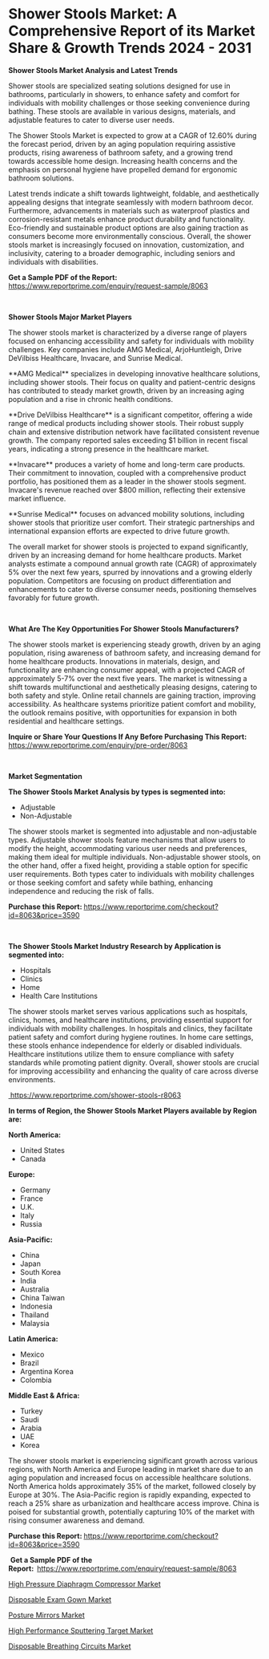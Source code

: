 <p><h1>Shower Stools Market: A Comprehensive Report of its Market Share & Growth Trends 2024 - 2031</h1></p><p><strong>Shower Stools Market Analysis and Latest Trends</strong></p>
<p><p>Shower stools are specialized seating solutions designed for use in bathrooms, particularly in showers, to enhance safety and comfort for individuals with mobility challenges or those seeking convenience during bathing. These stools are available in various designs, materials, and adjustable features to cater to diverse user needs. </p><p>The Shower Stools Market is expected to grow at a CAGR of 12.60% during the forecast period, driven by an aging population requiring assistive products, rising awareness of bathroom safety, and a growing trend towards accessible home design. Increasing health concerns and the emphasis on personal hygiene have propelled demand for ergonomic bathroom solutions. </p><p>Latest trends indicate a shift towards lightweight, foldable, and aesthetically appealing designs that integrate seamlessly with modern bathroom decor. Furthermore, advancements in materials such as waterproof plastics and corrosion-resistant metals enhance product durability and functionality. Eco-friendly and sustainable product options are also gaining traction as consumers become more environmentally conscious. Overall, the shower stools market is increasingly focused on innovation, customization, and inclusivity, catering to a broader demographic, including seniors and individuals with disabilities.</p></p>
<p><strong>Get a Sample PDF of the Report:&nbsp;</strong> <a href="https://www.reportprime.com/enquiry/request-sample/8063">https://www.reportprime.com/enquiry/request-sample/8063</a></p>
<p>&nbsp;</p>
<p><strong>Shower Stools Major Market Players</strong></p>
<p><p>The shower stools market is characterized by a diverse range of players focused on enhancing accessibility and safety for individuals with mobility challenges. Key companies include AMG Medical, ArjoHuntleigh, Drive DeVilbiss Healthcare, Invacare, and Sunrise Medical.</p><p>**AMG Medical** specializes in developing innovative healthcare solutions, including shower stools. Their focus on quality and patient-centric designs has contributed to steady market growth, driven by an increasing aging population and a rise in chronic health conditions.</p><p>**Drive DeVilbiss Healthcare** is a significant competitor, offering a wide range of medical products including shower stools. Their robust supply chain and extensive distribution network have facilitated consistent revenue growth. The company reported sales exceeding $1 billion in recent fiscal years, indicating a strong presence in the healthcare market.</p><p>**Invacare** produces a variety of home and long-term care products. Their commitment to innovation, coupled with a comprehensive product portfolio, has positioned them as a leader in the shower stools segment. Invacare's revenue reached over $800 million, reflecting their extensive market influence.</p><p>**Sunrise Medical** focuses on advanced mobility solutions, including shower stools that prioritize user comfort. Their strategic partnerships and international expansion efforts are expected to drive future growth.</p><p>The overall market for shower stools is projected to expand significantly, driven by an increasing demand for home healthcare products. Market analysts estimate a compound annual growth rate (CAGR) of approximately 5% over the next few years, spurred by innovations and a growing elderly population. Competitors are focusing on product differentiation and enhancements to cater to diverse consumer needs, positioning themselves favorably for future growth.</p></p>
<p>&nbsp;</p>
<p><strong>What Are The Key Opportunities For Shower Stools Manufacturers?</strong></p>
<p><p>The shower stools market is experiencing steady growth, driven by an aging population, rising awareness of bathroom safety, and increasing demand for home healthcare products. Innovations in materials, design, and functionality are enhancing consumer appeal, with a projected CAGR of approximately 5-7% over the next five years. The market is witnessing a shift towards multifunctional and aesthetically pleasing designs, catering to both safety and style. Online retail channels are gaining traction, improving accessibility. As healthcare systems prioritize patient comfort and mobility, the outlook remains positive, with opportunities for expansion in both residential and healthcare settings.</p></p>
<p><strong>Inquire or Share Your Questions If Any Before Purchasing This Report:</strong> <a href="https://www.reportprime.com/enquiry/pre-order/8063">https://www.reportprime.com/enquiry/pre-order/8063</a></p>
<p>&nbsp;</p>
<p><strong>Market Segmentation</strong></p>
<p><strong>The Shower Stools Market Analysis by types is segmented into:</strong></p>
<p><ul><li>Adjustable</li><li>Non-Adjustable</li></ul></p>
<p><p>The shower stools market is segmented into adjustable and non-adjustable types. Adjustable shower stools feature mechanisms that allow users to modify the height, accommodating various user needs and preferences, making them ideal for multiple individuals. Non-adjustable shower stools, on the other hand, offer a fixed height, providing a stable option for specific user requirements. Both types cater to individuals with mobility challenges or those seeking comfort and safety while bathing, enhancing independence and reducing the risk of falls.</p></p>
<p><strong>Purchase this Report:&nbsp;</strong><a href="https://www.reportprime.com/checkout?id=8063&price=3590">https://www.reportprime.com/checkout?id=8063&price=3590</a></p>
<p>&nbsp;</p>
<p><strong>The Shower Stools Market Industry Research by Application is segmented into:</strong></p>
<p><ul><li>Hospitals</li><li>Clinics</li><li>Home</li><li>Health Care Institutions</li></ul></p>
<p><p>The shower stools market serves various applications such as hospitals, clinics, homes, and healthcare institutions, providing essential support for individuals with mobility challenges. In hospitals and clinics, they facilitate patient safety and comfort during hygiene routines. In home care settings, these stools enhance independence for elderly or disabled individuals. Healthcare institutions utilize them to ensure compliance with safety standards while promoting patient dignity. Overall, shower stools are crucial for improving accessibility and enhancing the quality of care across diverse environments.</p></p>
<p><a href="https://www.reportprime.com/shower-stools-r8063">&nbsp;https://www.reportprime.com/shower-stools-r8063</a></p>
<p><strong>In terms of Region, the Shower Stools Market Players available by Region are:</strong></p>
<p>
    <p> <strong> North America: </strong>
        <ul>
            <li>United States</li>
            <li>Canada</li>
        </ul>
        </p> 
    <p> <strong> Europe: </strong>
        <ul>
            <li>Germany</li>
            <li>France</li>
            <li>U.K.</li>
            <li>Italy</li>
            <li>Russia</li>
        </ul>
        </p> 
    <p> <strong> Asia-Pacific: </strong>
        <ul>
            <li>China</li>
            <li>Japan</li>
            <li>South Korea</li>
            <li>India</li>
            <li>Australia</li>
            <li>China Taiwan</li>
            <li>Indonesia</li>
            <li>Thailand</li>
            <li>Malaysia</li>
        </ul>
        </p> 
    <p> <strong> Latin America: </strong>
        <ul>
            <li>Mexico</li>
            <li>Brazil</li>
            <li>Argentina Korea</li>
            <li>Colombia</li>
        </ul>
        </p> 
    <p> <strong> Middle East & Africa: </strong>
        <ul>
            <li>Turkey</li>
            <li>Saudi</li>
            <li>Arabia</li>
            <li>UAE</li>
            <li>Korea</li>
        </ul>
    </p>
    </p>
<p><p>The shower stools market is experiencing significant growth across various regions, with North America and Europe leading in market share due to an aging population and increased focus on accessible healthcare solutions. North America holds approximately 35% of the market, followed closely by Europe at 30%. The Asia-Pacific region is rapidly expanding, expected to reach a 25% share as urbanization and healthcare access improve. China is poised for substantial growth, potentially capturing 10% of the market with rising consumer awareness and demand.</p></p>
<p><strong>Purchase this Report: </strong><a href="https://www.reportprime.com/checkout?id=8063&price=3590">https://www.reportprime.com/checkout?id=8063&price=3590</a></p>
<p>&nbsp;<strong>Get a Sample PDF of the Report:&nbsp;&nbsp;</strong><a href="https://www.reportprime.com/enquiry/request-sample/8063">https://www.reportprime.com/enquiry/request-sample/8063</a></p>
<p><strong></strong></p>
<p><p><a href="https://issuu.com/reportprime-2/docs/high-pressure-diaphragm-compressor-_e9c7a9c475f984">High Pressure Diaphragm Compressor Market</a></p><p><a href="https://www.linkedin.com/pulse/global-disposable-exam-gown-industry-research-report-competitive-t2o3f?trackingId=XHNAtyHzQ0GvCTQ0b42MXA%3D%3D">Disposable Exam Gown Market</a></p><p><a href="https://github.com/FahadAhmed223/Market-Research-Report-List-1/blob/main/posture-mirrors-market.md">Posture Mirrors Market</a></p><p><a href="https://issuu.com/reportprime-2/docs/high-performance-sputtering-target-_ed6bb42f3e7a54">High Performance Sputtering Target Market</a></p><p><a href="https://www.linkedin.com/pulse/what-influencing-future-disposable-breathing-circuits-market-cbbyf?trackingId=moV4U9lRSXCEnK9ajIUrfw%3D%3D">Disposable Breathing Circuits Market</a></p></p>